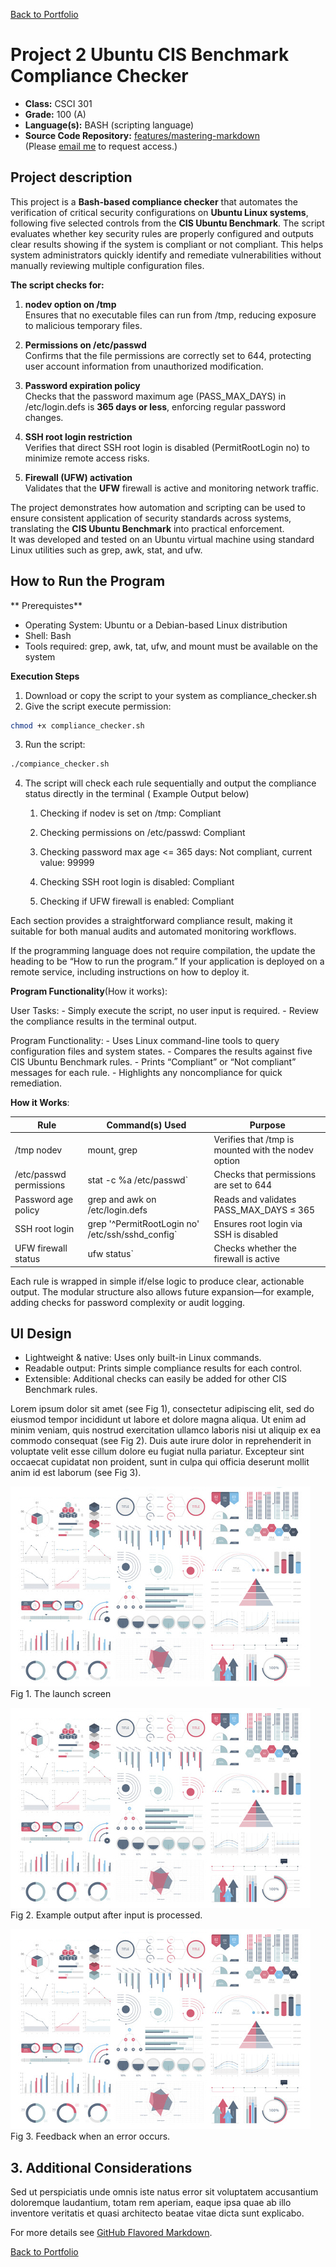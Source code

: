 [Back to Portfolio](./)

Project 2 Ubuntu CIS Benchmark Compliance Checker
===============

-   **Class:** CSCI 301
-   **Grade:** 100 (A)
-   **Language(s):** BASH (scripting language)
-   **Source Code Repository:** [features/mastering-markdown](https://guides.github.com/features/mastering-markdown/)  
    (Please [email me](mailto:bjcooper2@csustudent.net?subject=GitHub%20Access) to request access.)

## Project description

This project is a **Bash-based compliance checker** that automates the verification of critical security configurations on **Ubuntu Linux systems**, following five selected controls from the **CIS Ubuntu Benchmark**. The script evaluates whether key security rules are properly configured and outputs clear results showing if the system is compliant or not compliant. This helps system administrators quickly identify and remediate vulnerabilities without manually reviewing multiple configuration files.

**The script checks for:**

1. **nodev option on /tmp**  
   Ensures that no executable files can run from /tmp, reducing exposure to malicious temporary files.

2. **Permissions on /etc/passwd**  
   Confirms that the file permissions are correctly set to 644, protecting user account information from unauthorized modification.

3. **Password expiration policy**  
   Checks that the password maximum age (PASS_MAX_DAYS) in /etc/login.defs is **365 days or less**, enforcing regular password changes.

4. **SSH root login restriction**  
   Verifies that direct SSH root login is disabled (PermitRootLogin no) to minimize remote access risks.

5. **Firewall (UFW) activation**  
   Validates that the **UFW** firewall is active and monitoring network traffic.

The project demonstrates how automation and scripting can be used to ensure consistent application of security standards across systems, translating the **CIS Ubuntu Benchmark** into practical enforcement.  
It was developed and tested on an Ubuntu virtual machine using standard Linux utilities such as grep, awk, stat, and  ufw.

## How to Run the Program

** Prerequistes**

- Operating System: Ubuntu or a Debian-based Linux distribution  
- Shell: Bash  
- Tools required: grep, awk, tat, ufw, and mount must be available on the system

**Execution Steps**

1. Download or copy the script to your system as compliance_checker.sh
2. Give the script execute permission:
   
```bash
chmod +x compliance_checker.sh
```
3. Run the script:
```bash
./compiance_checker.sh
```
4. The script will check each rule sequentially and output the compliance status directly in the terminal ( Example Output below)

    1. Checking if nodev is set on /tmp:
       Compliant

    2. Checking permissions on /etc/passwd:
       Compliant

    3. Checking password max age <= 365 days:
       Not compliant, current value: 99999

    4. Checking SSH root login is disabled:
       Compliant

    5. Checking if UFW firewall is enabled:
       Compliant

  Each section provides a straightforward compliance result, making it suitable for both manual audits and automated monitoring workflows. 
   
If the programming language does not require compilation, the update the heading to be “How to run the program.” If your application is deployed on a remote service, including instructions on how to deploy it.

**Program Functionality**(How it works):
   
   User Tasks:
    - Simply execute the script, no user input is required.
    - Review the compliance results in the terminal output.
   
   Program Functionality:
    - Uses Linux command-line tools to query configuration files and system states.
    - Compares the results against five CIS Ubuntu Benchmark rules.
    - Prints “Compliant” or “Not compliant” messages for each rule.
    - Highlights any noncompliance for quick remediation.

  **How it Works**:

| **Rule**                  | **Command(s) Used**                               | **Purpose**                                             |
| ------------------------- | ------------------------------------------------- | ------------------------------------------------------- |
| /tmp nodev                |  mount,   grep                                    | Verifies that  /tmp  is mounted with the  nodev  option |
| /etc/passwd permissions   |  stat -c %a /etc/passwd`                          | Checks that permissions are set to  644                 |
| Password age policy       |  grep  and  awk  on  /etc/login.defs              | Reads and validates  PASS_MAX_DAYS  ≤ 365               |
| SSH root login            |  grep '^PermitRootLogin no' /etc/ssh/sshd_config` | Ensures root login via SSH is disabled                  |
| UFW firewall status       |  ufw status`                                      | Checks whether the firewall is active                   |


Each rule is wrapped in simple if/else logic to produce clear, actionable output.
The modular structure also allows future expansion—for example, adding checks for password complexity or audit logging.
    
## UI Design

- Lightweight & native: Uses only built-in Linux commands.
- Readable output: Prints simple compliance results for each control.
- Extensible: Additional checks can easily be added for other CIS Benchmark rules.

Lorem ipsum dolor sit amet (see Fig 1), consectetur adipiscing elit, sed do eiusmod tempor incididunt ut labore et dolore magna aliqua. Ut enim ad minim veniam, quis nostrud exercitation ullamco laboris nisi ut aliquip ex ea commodo consequat (see Fig 2). Duis aute irure dolor in reprehenderit in voluptate velit esse cillum dolore eu fugiat nulla pariatur. Excepteur sint occaecat cupidatat non proident, sunt in culpa qui officia deserunt mollit anim id est laborum (see Fig 3).

![screenshot](images/dummy_thumbnail.jpg)  
Fig 1. The launch screen

![screenshot](images/dummy_thumbnail.jpg)  
Fig 2. Example output after input is processed.

![screenshot](images/dummy_thumbnail.jpg)  
Fig 3. Feedback when an error occurs.

## 3. Additional Considerations

Sed ut perspiciatis unde omnis iste natus error sit voluptatem accusantium doloremque laudantium, totam rem aperiam, eaque ipsa quae ab illo inventore veritatis et quasi architecto beatae vitae dicta sunt explicabo. 

For more details see [GitHub Flavored Markdown](https://guides.github.com/features/mastering-markdown/).

[Back to Portfolio](./)
